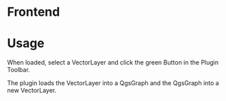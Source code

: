 # Frontend

# Usage
When loaded, select a VectorLayer and click the green Button in the Plugin Toolbar. 

The plugin loads the VectorLayer into a QgsGraph and the QgsGraph into a new VectorLayer.
